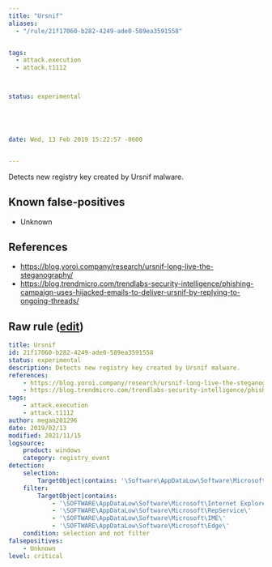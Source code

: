 ```yaml
---
title: "Ursnif"
aliases:
  - "/rule/21f17060-b282-4249-ade0-589ea3591558"


tags:
  - attack.execution
  - attack.t1112



status: experimental





date: Wed, 13 Feb 2019 15:22:57 -0600


---
```


Detects new registry key created by Ursnif malware.

<!--more-->


## Known false-positives

* Unknown



## References

* https://blog.yoroi.company/research/ursnif-long-live-the-steganography/
* https://blog.trendmicro.com/trendlabs-security-intelligence/phishing-campaign-uses-hijacked-emails-to-deliver-ursnif-by-replying-to-ongoing-threads/


## Raw rule ([edit](https://github.com/SigmaHQ/sigma/edit/master/rules/windows/registry_event/registry_event_mal_ursnif.yml))
```yaml
title: Ursnif
id: 21f17060-b282-4249-ade0-589ea3591558
status: experimental
description: Detects new registry key created by Ursnif malware.
references:
    - https://blog.yoroi.company/research/ursnif-long-live-the-steganography/
    - https://blog.trendmicro.com/trendlabs-security-intelligence/phishing-campaign-uses-hijacked-emails-to-deliver-ursnif-by-replying-to-ongoing-threads/
tags:
    - attack.execution
    - attack.t1112
author: megan201296
date: 2019/02/13
modified: 2021/11/15
logsource:
    product: windows
    category: registry_event
detection:
    selection:
        TargetObject|contains: '\Software\AppDataLow\Software\Microsoft\'
    filter:
        TargetObject|contains:
            - '\SOFTWARE\AppDataLow\Software\Microsoft\Internet Explorer\'
            - '\SOFTWARE\AppDataLow\Software\Microsoft\RepService\'
            - '\SOFTWARE\AppDataLow\Software\Microsoft\IME\'
            - '\SOFTWARE\AppDataLow\Software\Microsoft\Edge\'
    condition: selection and not filter
falsepositives:
    - Unknown
level: critical

```
